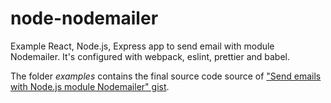 # node-nodemailer

Example React, Node.js, Express app to send email with module Nodemailer.
It's configured with webpack, eslint, prettier and babel.

The folder _examples_ contains the final source code source of ["Send emails with Node.js module Nodemailer" gist](https://gist.github.com/riccardozambito/fe259690d0c766e6e29a72f095f5efa9).
